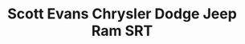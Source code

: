 ---
title: "Scott Evans Chrysler Dodge Jeep Ram SRT"
url: /carrollton/scott-evans-chrysler-dodge-jeep-ram-srt/
shop: car
---